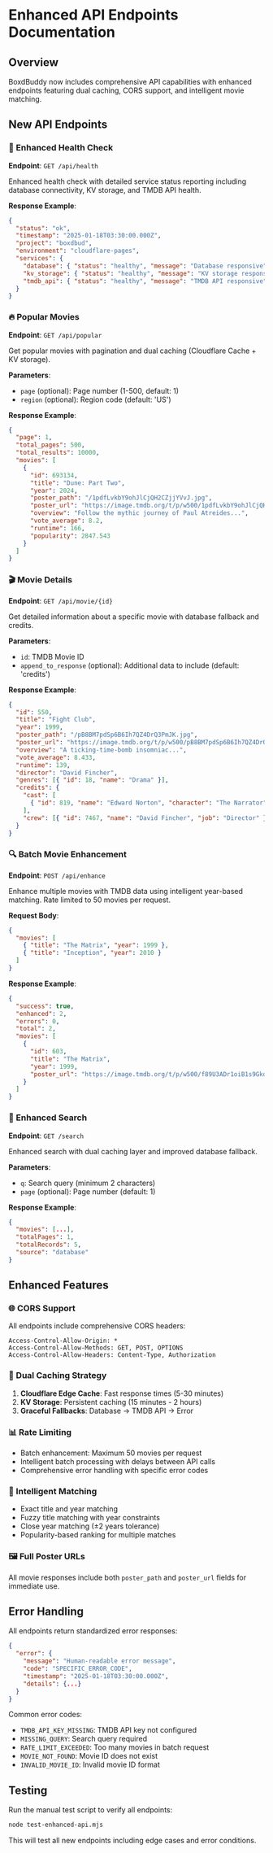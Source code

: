 # Enhanced API Endpoints Documentation

## Overview

BoxdBuddy now includes comprehensive API capabilities with enhanced endpoints featuring dual caching, CORS support, and intelligent movie matching.

## New API Endpoints

### 🏥 Enhanced Health Check

**Endpoint**: `GET /api/health`

Enhanced health check with detailed service status reporting including database connectivity, KV storage, and TMDB API health.

**Response Example**:

```json
{
  "status": "ok",
  "timestamp": "2025-01-18T03:30:00.000Z",
  "project": "boxdbud",
  "environment": "cloudflare-pages",
  "services": {
    "database": { "status": "healthy", "message": "Database responsive" },
    "kv_storage": { "status": "healthy", "message": "KV storage responsive" },
    "tmdb_api": { "status": "healthy", "message": "TMDB API responsive" }
  }
}
```

### 🔥 Popular Movies

**Endpoint**: `GET /api/popular`

Get popular movies with pagination and dual caching (Cloudflare Cache + KV storage).

**Parameters**:

- `page` (optional): Page number (1-500, default: 1)
- `region` (optional): Region code (default: 'US')

**Response Example**:

```json
{
  "page": 1,
  "total_pages": 500,
  "total_results": 10000,
  "movies": [
    {
      "id": 693134,
      "title": "Dune: Part Two",
      "year": 2024,
      "poster_path": "/1pdfLvkbY9ohJlCjQH2CZjjYVvJ.jpg",
      "poster_url": "https://image.tmdb.org/t/p/w500/1pdfLvkbY9ohJlCjQH2CZjjYVvJ.jpg",
      "overview": "Follow the mythic journey of Paul Atreides...",
      "vote_average": 8.2,
      "runtime": 166,
      "popularity": 2847.543
    }
  ]
}
```

### 🎬 Movie Details

**Endpoint**: `GET /api/movie/{id}`

Get detailed information about a specific movie with database fallback and credits.

**Parameters**:

- `id`: TMDB Movie ID
- `append_to_response` (optional): Additional data to include (default: 'credits')

**Response Example**:

```json
{
  "id": 550,
  "title": "Fight Club",
  "year": 1999,
  "poster_path": "/pB8BM7pdSp6B6Ih7QZ4DrQ3PmJK.jpg",
  "poster_url": "https://image.tmdb.org/t/p/w500/pB8BM7pdSp6B6Ih7QZ4DrQ3PmJK.jpg",
  "overview": "A ticking-time-bomb insomniac...",
  "vote_average": 8.433,
  "runtime": 139,
  "director": "David Fincher",
  "genres": [{ "id": 18, "name": "Drama" }],
  "credits": {
    "cast": [
      { "id": 819, "name": "Edward Norton", "character": "The Narrator" }
    ],
    "crew": [{ "id": 7467, "name": "David Fincher", "job": "Director" }]
  }
}
```

### 🔍 Batch Movie Enhancement

**Endpoint**: `POST /api/enhance`

Enhance multiple movies with TMDB data using intelligent year-based matching. Rate limited to 50 movies per request.

**Request Body**:

```json
{
  "movies": [
    { "title": "The Matrix", "year": 1999 },
    { "title": "Inception", "year": 2010 }
  ]
}
```

**Response Example**:

```json
{
  "success": true,
  "enhanced": 2,
  "errors": 0,
  "total": 2,
  "movies": [
    {
      "id": 603,
      "title": "The Matrix",
      "year": 1999,
      "poster_url": "https://image.tmdb.org/t/p/w500/f89U3ADr1oiB1s9GkdPOEpXUk5H.jpg"
    }
  ]
}
```

### 🔎 Enhanced Search

**Endpoint**: `GET /search`

Enhanced search with dual caching layer and improved database fallback.

**Parameters**:

- `q`: Search query (minimum 2 characters)
- `page` (optional): Page number (default: 1)

**Response Example**:

```json
{
  "movies": [...],
  "totalPages": 1,
  "totalRecords": 5,
  "source": "database"
}
```

## Enhanced Features

### 🌐 CORS Support

All endpoints include comprehensive CORS headers:

```
Access-Control-Allow-Origin: *
Access-Control-Allow-Methods: GET, POST, OPTIONS
Access-Control-Allow-Headers: Content-Type, Authorization
```

### 🚀 Dual Caching Strategy

1. **Cloudflare Edge Cache**: Fast response times (5-30 minutes)
2. **KV Storage**: Persistent caching (15 minutes - 2 hours)
3. **Graceful Fallbacks**: Database → TMDB API → Error

### 📊 Rate Limiting

- Batch enhancement: Maximum 50 movies per request
- Intelligent batch processing with delays between API calls
- Comprehensive error handling with specific error codes

### 🎯 Intelligent Matching

- Exact title and year matching
- Fuzzy title matching with year constraints
- Close year matching (±2 years tolerance)
- Popularity-based ranking for multiple matches

### 🖼️ Full Poster URLs

All movie responses include both `poster_path` and `poster_url` fields for immediate use.

## Error Handling

All endpoints return standardized error responses:

```json
{
  "error": {
    "message": "Human-readable error message",
    "code": "SPECIFIC_ERROR_CODE",
    "timestamp": "2025-01-18T03:30:00.000Z",
    "details": {...}
  }
}
```

Common error codes:

- `TMDB_API_KEY_MISSING`: TMDB API key not configured
- `MISSING_QUERY`: Search query required
- `RATE_LIMIT_EXCEEDED`: Too many movies in batch request
- `MOVIE_NOT_FOUND`: Movie ID does not exist
- `INVALID_MOVIE_ID`: Invalid movie ID format

## Testing

Run the manual test script to verify all endpoints:

```bash
node test-enhanced-api.mjs
```

This will test all new endpoints including edge cases and error conditions.
